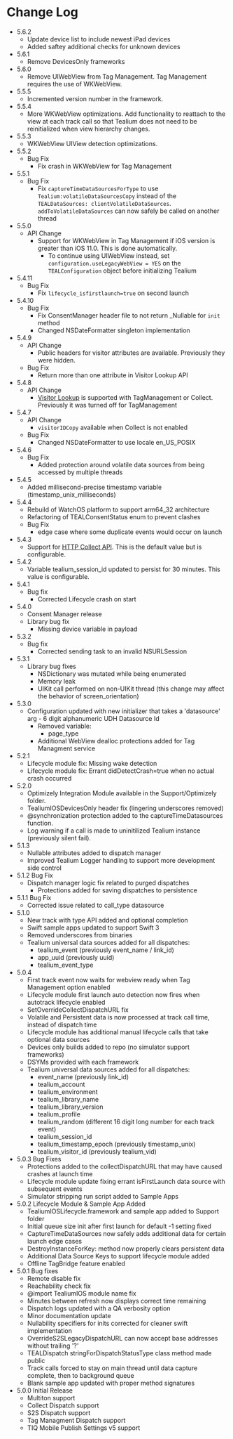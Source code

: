 # Change Log

- 5.6.2
  - Update device list to include newest iPad devices
  - Added saftey additional checks for unknown devices
- 5.6.1
  - Remove DevicesOnly frameworks
- 5.6.0
  - Remove UIWebView from Tag Management. Tag Management requires the use of WKWebView.
- 5.5.5
  - Incremented version number in the framework.
- 5.5.4
  - More WKWebView optimizations. Add functionality to reattach to the view at each track call so that Tealium does not need to be reinitialized when view hierarchy changes.
- 5.5.3
	- WKWebView UIView detection optimizations.
- 5.5.2
  - Bug Fix
    - Fix crash in WKWebView for Tag Management
- 5.5.1
  - Bug Fix
    - Fix `captureTimeDataSourcesForType` to use `Tealium:volatileDataSourcesCopy` instead of the `TEALDataSources: clientVolatileDataSources`. `addToVolatileDataSources` can now safely be called on another thread
- 5.5.0
  - API Change
    - Support for WKWebView in Tag Management if iOS version is greater than iOS 11.0. This is done automatically.
      - To continue using UIWebView instead, set `configuration.useLegacyWebView = YES` on the `TEALConfiguration` object before initializing Tealium
- 5.4.11
  - Bug Fix
    - Fix `lifecycle_isfirstlaunch=true` on second launch
- 5.4.10
  - Bug Fix
    - Fix ConsentManager header file to not return _Nullable for `init` method
    - Changed NSDateFormatter singleton implementation
- 5.4.9
  - API Change
    - Public headers for visitor attributes are available. Previously they were hidden.
  - Bug Fix
    - Return more than one attribute in Visitor Lookup API
- 5.4.8
  - API Change
    - [Visitor Lookup](https://community.tealiumiq.com/t5/Tealium-API/Visitor-Lookup-API/ta-p/22859) is supported with TagManagement or Collect. Previously it was turned off for TagManagement
- 5.4.7
  - API Change
    - `visitorIDCopy` available when Collect is not enabled
  - Bug Fix
    - Changed NSDateFormatter to use locale en_US_POSIX
- 5.4.6
  - Bug Fix
    - Added protection around volatile data sources from being accessed by multiple threads
- 5.4.5
  - Added millisecond-precise timestamp variable (timestamp_unix_milliseconds)
- 5.4.4
  - Rebuild of WatchOS platform to support arm64_32 architecture
  - Refactoring of TEALConsentStatus enum to prevent clashes
  - Bug Fix
    - edge case where some duplicate events would occur on launch
- 5.4.3
  - Support for [HTTP Collect API](https://community.tealiumiq.com/t5/Universal-Data-Hub/Tealium-Collect-HTTP-API/ta-p/16893). This is the default value but is configurable.
- 5.4.2
  - Variable tealium_session_id updated to persist for 30 minutes. This value is configurable. 
- 5.4.1
  - Bug fix
    - Corrected Lifecycle crash on start
- 5.4.0
  - Consent Manager release
  - Library bug fix
    - Missing device variable in payload
- 5.3.2
  - Bug fix
    - Corrected sending task to an invalid NSURLSession
- 5.3.1
  - Library bug fixes
    - NSDictionary was mutated while being enumerated
    - Memory leak
    - UIKit call performed on non-UIKit thread (this change may affect the behavior of screen_orientation)
- 5.3.0
  - Configuration updated with new initializer that takes a 'datasource' arg - 6 digit alphanumeric UDH Datasource Id
    - Removed variable:
      - page_type
    - Additional WebView dealloc protections added for Tag Managment service
- 5.2.1
  - Lifecycle module fix: Missing wake detection
  - Lifecycle module fix: Errant didDetectCrash=true when no actual crash occurred
- 5.2.0
  - Optimizely Integration Module available in the Support/Optimizely folder.
  - TealiumIOSDevicesOnly header fix (lingering underscores removed)
  - @synchronization protection added to the captureTimeDatasources function.
  - Log warning if a call is made to uninitilized Tealium instance (previously silent fail).
- 5.1.3
  - Nullable attributes added to dispatch manager
  - Improved Tealium Logger handling to support more development side control 
- 5.1.2 Bug Fix
  - Dispatch manager logic fix related to purged dispatches
    - Protections added for saving dispatches to persistence
- 5.1.1 Bug Fix
  - Corrected issue related to call_type datasource
- 5.1.0
  - New track with type API added and optional completion
  - Swift sample apps updated to support Swift 3
  - Removed underscores from binaries
  - Tealium universal data sources added for all dispatches:
    - tealium_event (previously event_name / link_id)
    - app_uuid (previously uuid)
    - tealium_event_type
- 5.0.4
  - First track event now waits for webview ready when Tag Management option enabled
  - Lifecycle module first launch auto detection now fires when autotrack lifecycle enabled
  - SetOverrideCollectDispatchURL fix
  - Volatile and Persistent data is now processed at track call time, instead of dispatch time
  - Lifecycle module has additional manual lifecycle calls that take optional data sources
  - Devices only builds added to repo (no simulator support frameworks)
  - DSYMs provided with each framework
  - Tealium universal data sources added for all dispatches:
    - event_name (previously link_id)
    - tealium_account
    - tealium_environment
    - tealium_library_name
    - tealium_library_version
    - tealium_profile
    - tealium_random (different 16 digit long number for each track event)
    - tealium_session_id
    - tealium_timestamp_epoch (previously timestamp_unix)
    - tealium_visitor_id (previously tealium_vid)
- 5.0.3 Bug Fixes
  - Protections added to the collectDispatchURL that may have caused crashes at launch time
  - Lifecycle module update fixing errant isFirstLaunch data source with subsequent events
  - Simulator stripping run script added to Sample Apps
- 5.0.2 Lifecycle Module & Sample App Added
  - TealiumIOSLifecycle.framework and sample app added to Support folder
  - Initial queue size init after first launch for default -1 setting fixed
  - CaptureTimeDataSources now safely adds additional data for certain launch edge cases
  - DestroyInstanceForKey: method now properly clears persistent data
  - Additional Data Source Keys to support lifecycle module added
  - Offline TagBridge feature enabled
- 5.0.1 Bug fixes
  - Remote disable fix
  - Reachability check fix
  - @import TealiumIOS module name fix
  - Minutes between refresh now displays correct time remaining
  - Dispatch logs updated with a QA verbosity option
  - Minor documentation update
  - Nullability specifiers for inits corrected for cleaner swift implementation
  - OverrideS2SLegacyDispatchURL can now accept base addresses without trailing '?'
  - TEALDispatch stringForDispatchStatusType class method made public
  - Track calls forced to stay on main thread until data capture complete, then to background queue
  - Blank sample app updated with proper method signatures
- 5.0.0 Initial Release
  - Multiton support
  - Collect Dispatch support
  - S2S Dispatch support
  - Tag Managment Dispatch support
  - TIQ Mobile Publish Settings v5 support
